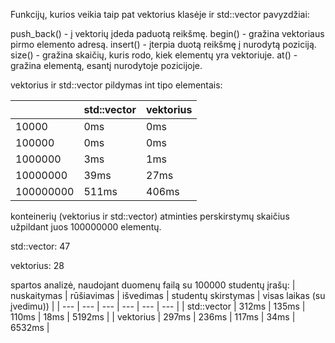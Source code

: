 Funkcijų, kurios veikia taip pat vektorius klasėje ir std::vector pavyzdžiai:

push_back() - į vektorių įdeda paduotą reikšmę.
begin() - gražina vektoriaus pirmo elemento adresą.
insert() - įterpia duotą reikšmę į nurodytą poziciją.
size() - gražina skaičių, kuris rodo, kiek elementų yra vektoriuje.
at() - gražina elementą, esantį nurodytoje pozicijoje.

vektorius ir std::vector pildymas int tipo elementais:

|  | std::vector | vektorius |
| --- | --- | --- |
| 10000 |      0ms |            0ms |
| 100000 |    0ms |            0ms |
| 1000000 |   3ms |           1ms |
| 10000000 |  39ms |          27ms |
| 100000000 | 511ms |         406ms |

konteinerių (vektorius ir std::vector) atminties perskirstymų skaičius užpildant juos 100000000 elementų.

std::vector: 47

vektorius: 28

spartos analizė, naudojant duomenų failą su 100000 studentų įrašų:
| nuskaitymas | rūšiavimas | išvedimas | studentų skirstymas | visas laikas (su įvedimu)) |
| --- | --- | --- | --- | --- | --- |
| std::vector | 312ms | 135ms | 110ms | 18ms | 5192ms |
| vektorius | 297ms | 236ms | 117ms | 34ms | 6532ms |
